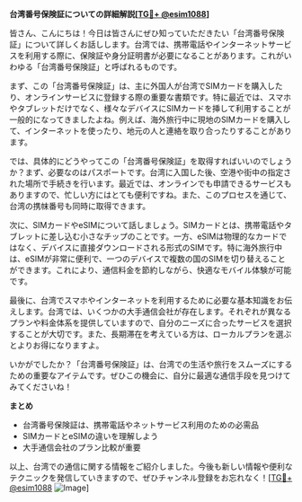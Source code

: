 **台湾番号保険証についての詳細解説[[TG💪+ @esim1088](https://t.me/s/esim1088)]**

皆さん、こんにちは！今日は皆さんにぜひ知っていただきたい「台湾番号保険証」について詳しくお話しします。台湾では、携帯電話やインターネットサービスを利用する際に、保険証や身分証明書が必要になることがあります。これがいわゆる「台湾番号保険証」と呼ばれるものです。

まず、この「台湾番号保険証」は、主に外国人が台湾でSIMカードを購入したり、オンラインサービスに登録する際の重要な書類です。特に最近では、スマホやタブレットだけでなく、様々なデバイスにSIMカードを挿して利用することが一般的になってきましたよね。例えば、海外旅行中に現地のSIMカードを購入して、インターネットを使ったり、地元の人と連絡を取り合ったりすることがあります。

では、具体的にどうやってこの「台湾番号保険証」を取得すればいいのでしょうか？まず、必要なのはパスポートです。台湾に入国した後、空港や街中の指定された場所で手続きを行います。最近では、オンラインでも申請できるサービスもありますので、忙しい方にはとても便利ですね。また、このプロセスを通じて、台湾の携帓番号も同時に取得できます。

次に、SIMカードやeSIMについて話しましょう。SIMカードとは、携帯電話やタブレットに差し込む小さなチップのことです。一方、eSIMは物理的なカードではなく、デバイスに直接ダウンロードされる形式のSIMです。特に海外旅行中は、eSIMが非常に便利で、一つのデバイスで複数の国のSIMを切り替えることができます。これにより、通信料金を節約しながら、快適なモバイル体験が可能です。

最後に、台湾でスマホやインターネットを利用するために必要な基本知識をお伝えします。台湾では、いくつかの大手通信会社が存在します。それぞれが異なるプランや料金体系を提供していますので、自分のニーズに合ったサービスを選択することが大切です。また、長期滞在を考えている方は、ローカルプランを選ぶとよりお得になりますよ。

いかがでしたか？「台湾番号保険証」は、台湾での生活や旅行をスムーズにするための重要なアイテムです。ぜひこの機会に、自分に最適な通信手段を見つけてみてくださいね！

**まとめ**
- 台湾番号保険証は、携帯電話やネットサービス利用のための必需品
- SIMカードとeSIMの違いを理解しよう
- 大手通信会社のプラン比較が重要

以上、台湾での通信に関する情報をご紹介しました。今後も新しい情報や便利なテクニックを発信していきますので、ぜひチャンネル登録をお忘れなく！[[TG💪+ @esim1088](https://t.me/s/esim1088) ![Image](https://i.postimg.cc/Y0z9fWf4/image.png)]